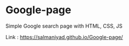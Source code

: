 # Google-page
Simple Google search page with HTML, CSS, JS

Link : https://salmaniyad.github.io/Google-page/
